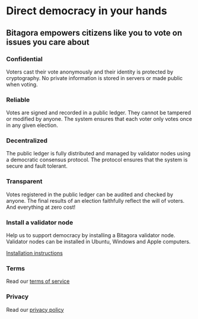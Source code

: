 # Direct democracy in your hands
## Bitagora empowers citizens like you to vote on issues you care about

### Confidential
Voters cast their vote anonymously and their identity is protected by cryptography. No private information is stored in servers or made public when voting.

### Reliable
Votes are signed and recorded in a public ledger. They cannot be tampered or modified by anyone. The system ensures that each voter only votes once in any given election.

### Decentralized
The public ledger is fully distributed and managed by validator nodes using a democratic consensus protocol. The protocol ensures that the system is secure and fault tolerant.

### Transparent
Votes registered in the public ledger can be audited and checked by anyone. The final results of an election faithfully reflect the will of voters. And everything at zero cost!

### Install a validator node
Help us to support democracy by installing a Bitagora validator node. Validator nodes can be installed in Ubuntu, Windows and Apple computers.

[Installation instructions](https://raw.githubusercontent.com/Bitagora/bitagora-node/master/README.md)

### Terms
Read our [terms of service](static/en/terms.md)

### Privacy
Read our [privacy policy](static/en/privacy.md)
